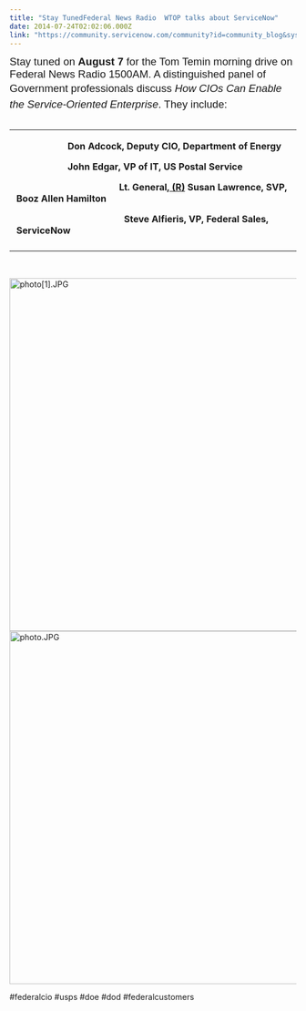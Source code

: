 ```yaml
---
title: "Stay TunedFederal News Radio  WTOP talks about ServiceNow"
date: 2014-07-24T02:02:06.000Z
link: "https://community.servicenow.com/community?id=community_blog&sys_id=27dd6ae9dbd0dbc01dcaf3231f9619e2"
---
```

<p><span style="font-size: 14pt;"><span style="font-family: calibri, verdana, arial, sans-serif;">Stay tuned on <strong>August 7</strong> for the Tom Temin morning drive on Federal News Radio 1500AM. A distinguished panel of Government professionals discuss </span><span style="line-height: 1.5em; font-family: calibri, verdana, arial, sans-serif;"><em>How CIOs Can Enable the Service-Oriented Enterprise</em>. They include:</span></span></p><table align="left" cellpadding="0" cellspacing="0"><tbody><tr><td align="left" style="padding-right: 9.0pt; padding-left: 9.0pt;" valign="top"><p style="margin-left: 67.5pt;"><strong>Don Adcock, Deputy CIO, Department of Energy</strong></p><p style="margin-left: 67.5pt;"><strong>John Edgar, VP of IT, US Postal Service</strong></p><p style="text-align: -webkit-left;"><strong>                                           Lt. General,<ins cite="mailto:ServiceNow%20Inc" datetime="2014-04-30T10:42"> (R)</ins> Susan Lawrence, SVP, Booz Allen Hamilton</strong></p><p style="text-align: -webkit-left;"><strong>                                             Steve Alfieris, VP, Federal Sales, ServiceNow<br/></strong></p></td></tr><tr><td></td></tr></tbody></table><p>   </p><p></p><p><img  alt="photo[1].JPG" class="image-0 jive-image" src="18cfdb71db185b048c8ef4621f96191e.iix" style="height: 620px; width: 620px;"/><img  alt="photo.JPG" class="image-1 jive-image" src="ca8acd4adb90d304b322f4621f961928.iix" style="height: 620px; width: 620px;"/></p><p><a __jive_macro_name="tag" class="jive_macro_tag jive_macro" data-objecttype="null" data-orig-content="#federal" href="javascript:;" tag="#federal"></a> <a __jive_macro_name="tag" class="jive_macro_tag jive_macro" data-objecttype="null" data-orig-content="gov" href="javascript:;" tag="gov"></a> <a __jive_macro_name="tag" class="jive_macro_tag jive_macro" data-objecttype="null" data-orig-content="#fed" href="javascript:;" tag="#fed"></a> <a __jive_macro_name="tag" class="jive_macro_tag jive_macro" data-objecttype="null" data-orig-content="#government" href="javascript:;" tag="#government"></a> <a __jive_macro_name="tag" class="jive_macro_tag jive_macro" data-objecttype="null" data-orig-content="#publicsector" href="javascript:;" tag="#publicsector"></a> #federalcio #usps #doe #dod #federalcustomers</p>